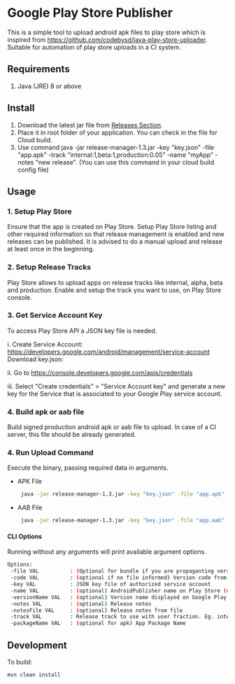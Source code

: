 # Google Play Store Publisher

This is a simple tool to upload android apk files to play store which is inspired from https://github.com/codebysd/java-play-store-uploader. 
Suitable for automation of play store uploads in a CI system.

## Requirements

1. Java (JRE) 8 or above

## Install

1. Download the latest jar file from [Releases Section](https://github.com/luisrjaeger/app-release-manager/releases).
2. Place it in root folder of your application. You can check in the file for Cloud build.
3. Use command java -jar release-manager-1.3.jar -key "key.json" -file "app.apk" -track "internal:1,beta:1,production:0.05" -name "myApp" -notes "new release". (You can use this command in your cloud build config file)


## Usage

### 1. Setup Play Store

Ensure that the app is created on Play Store. Setup Play Store listing and other required information so that release management is enabled and new releases can be published. It is advised to do a manual upload and release at least once in the beginning.

### 2. Setup Release Tracks

Play Store allows to upload apps on release tracks like internal, alpha, beta and production. Enable and setup the track you want to use, on Play Store console.

### 3. Get Service Account Key

To access Play Store API a JSON key file is needed. 

i. Create Service Account:
https://developers.google.com/android/management/service-account
Download key.json:

ii. Go to https://console.developers.google.com/apis/credentials

iii. Select "Create credentials" > "Service Account key" and generate a new key for the Service that is associated to your Google Play service account.

### 4. Build apk or aab file

Build signed production android apk or aab file to upload. In case of a CI server, this file should be already generated.

### 4. Run Upload Command

Execute the binary, passing required data in arguments.
* APK File
    ```bash
     java -jar release-manager-1.3.jar -key "key.json" -file "app.apk" -track "internal" -name "myApp" -notes "new release"
    ```
* AAB File
    ```bash
     java -jar release-manager-1.3.jar -key "key.json" -file "app.aab" -track "internal" -name "myApp" -versionName "1.2.3" -notes "new release" -name appName -packageName app.package.name
    ```

#### CLI Options

Running without any arguments will print available argument options.

```bash
Options:
 -file VAL          : (Optional for bundle if you are propaganting version) The apk or aab file to publish
 -code VAL          : (optional if no file informed) Version code from bundle to propagate or update
 -key VAL           : JSON key file of authorized service account
 -name VAL          : (optional) AndroidPublisher name on Play Store (defaults to name in apk)
 -versionName VAL   : (optional) Version name displayed on Google Play Console (not used in apk)
 -notes VAL         : (optional) Release notes
 -notesFile VAL     : (optional) Release notes from file
 -track VAL         : Release track to use with user fraction. Eg. internal, alpha, beta or production. Ex.: "internal:1,beta:0.5,production:0.05", "internal,beta,production" or just "beta", "alpha", etc for single full user base releases
 -packageName VAL   : (optional for apk) App Package Name
 ```

## Development

To build:

```bash
mvn clean install
```

